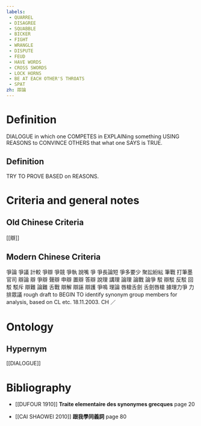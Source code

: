 ```yaml
---
labels: 
 - QUARREL
 - DISAGREE
 - SQUABBLE
 - BICKER
 - FIGHT
 - WRANGLE
 - DISPUTE
 - FEUD
 - HAVE WORDS
 - CROSS SWORDS
 - LOCK HORNS
 - BE AT EACH OTHER'S THROATS
 - SPAT
zh: 辯論
---
```


# Definition
DIALOGUE in which one COMPETES in EXPLAINing something USING REASONS to CONVINCE OTHERS that what one SAYS is TRUE.  
## Definition
TRY TO PROVE BASED on REASONS.
# Criteria and general notes
## Old Chinese Criteria
[[辯]]
## Modern Chinese Criteria
爭論
爭議
計較
爭辯
爭競
爭執
說嘴
爭
爭長論短
爭多要少
聚訟紛紜
筆戰
打筆墨官司
辯論
辯
爭辯
聲辯
申辯
置辯
答辯
說理
講理
論理
論戰
論爭
駁
辯駁
反駁
回駁
駁斥
辯難
論難
舌戰
辯解
辯誣
辯護
爭鳴
理論
唇槍舌劍
舌劍唇槍
據理力爭
力排眾議
rough draft to BEGIN TO identify synonym group members for analysis, based on CL etc. 18.11.2003. CH ／
# Ontology

## Hypernym
[[DIALOGUE]]
# Bibliography
- [[DUFOUR 1910]]
**Traite elementaire des synonymes grecques** page 20

- [[CAI SHAOWEI 2010]]
**跟我學同義詞** page 80
